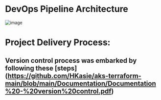 # DevOps Pipeline Architecture
![image](https://github.com/HKasie/aks-terraform-main/assets/22567426/3d4582bd-fa46-46d8-8557-c916167581be)


# Project Delivery Process:
## Version control process was embarked by following these [steps] (https://github.com/HKasie/aks-terraform-main/blob/main/Documentation/Documentation%20-%20version%20control.pdf)

